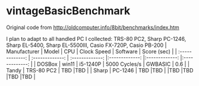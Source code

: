 # vintageBasicBenchmark
Original code from http://oldcomputer.info/8bit/benchmarks/index.htm

I plan to adapt to all handled PC I collected: TRS-80 PC2, Sharp PC-1246, Sharp EL-5400, Sharp EL-5500III, Casio FX-720P, Casio PB-200
| Manufacturer | Model | CPU | Clock Speed | Software | Score (sec) |
| :-------------: | :-------------: | :-------------: |:-------------: |:-------------: |:-------------: |
| DOSBox | win11 | i5-1240P | 5000 Cycles/s | GWBASIC | 0.6 |
| Tandy  | TRS-80 PC2  | TBD  |TBD  |
| Sharp  | PC-1246  | TBD  |TBD  |
|TBD  |TBD  |TBD  |TBD  |
